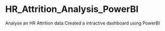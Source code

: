 # HR_Attrition_Analysis_PowerBI

Analyse an HR Attrition data 
Created a intractive dashboard using PowerBI
